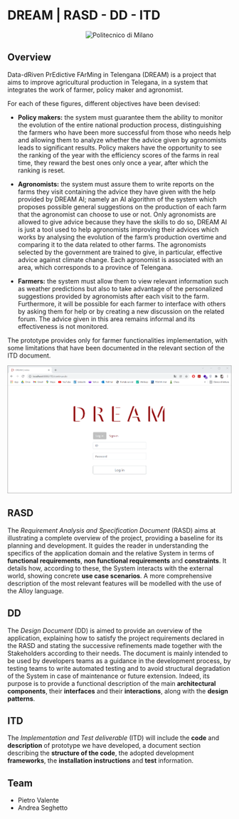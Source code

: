 # DREAM | RASD - DD - ITD

<p align="center">
    <img src="https://i.imgur.com/mPb3Qbd.gif" width="180" alt="Politecnico di Milano"/>
</p>

## Overview

Data-dRiven PrEdictive FArMing in Telengana (DREAM) is a project that aims to improve agricultural production in Telegana, in a system that integrates the work of farmer, policy maker and agronomist.

For each of these figures, different objectives have been devised:

* **Policy makers:** the system must guarantee them the ability to monitor the evolution of the entire national production process, distinguishing the farmers who have been more successful from those who needs help and allowing them to analyze whether the advice given by agronomists leads to significant results. Policy makers have the opportunity to see the ranking of the year with the efficiency scores of the farms in real time, they reward the best ones only once a year, after which the ranking is reset.

* **Agronomists:** the system must assure them to write reports on the farms they visit containing the advice they have given with the help provided by DREAM AI; namely an AI algorithm of the system which proposes possible general suggestions on the production of each farm that the agronomist can choose to use or not. Only agronomists are allowed to give advice because they have the skills to do so, DREAM AI is just a tool used to help agronomists improving their advices which works by analysing the evolution of the farm’s production overtime and comparing it to the data related to other farms. The agronomists selected by the government are trained to give, in particular, effective advice against climate change. Each agronomist is associated with an area, which corresponds to a province of Telengana.

* **Farmers:** the system must allow them to view relevant information such as weather predictions but also to take advantage of the personalized suggestions provided by agronomists after each visit to the farm. Furthermore, it will be possible for each farmer to interface with others by asking them for help or by creating a new discussion on the related forum. The advice given in this area remains informal and its effectiveness is not monitored.

The prototype provides only for farmer functionalities implementation, with some limitations that have been documented in the relevant section of the ITD document.

<p align="center">
 <a href="https://github.com/pietrovalente/DREAM-software-engineering-2/blob/main/images/login.png"><img src="https://github.com/pietrovalente/DREAM-software-engineering-2/blob/main/images/login.png" alt="" width="600px"></a>
</p>

## RASD

The _Requirement Analysis and Specification Document_ (RASD) aims at illustrating a complete overview of the project, providing a baseline for its planning and development. It guides the reader in understanding the specifics of the application domain and the relative System in terms of **functional requirements**, **non functional requirements** and **constraints**. It details how, according to these, the System interacts with the external world, showing concrete **use case scenarios**. A more comprehensive description of the most relevant features will be modelled with the use of the Alloy language.

## DD

The _Design Document_ (DD) is aimed to provide an overview of the application, explaining how to satisfy the project requirements declared in the RASD and stating the successive refinements made together with the Stakeholders according to their needs. The document is mainly intended to be used by developers teams as a guidance in the development process, by testing teams to write automated testing and to avoid structural degradation of the System in case of maintenance or future extension. Indeed, its purpose is to provide a functional description of the main **architectural components**, their **interfaces** and their **interactions**, along with the **design patterns**.

## ITD

The _Implementation and Test deliverable_ (ITD) will include the **code** and **description** of prototype we have developed, a document section describing the **structure of the code**, the adopted development **frameworks**, the **installation instructions** and **test** information.

## Team
- Pietro Valente
- Andrea Seghetto
